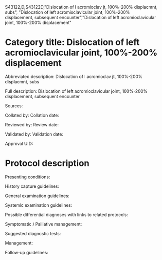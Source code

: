 S43122,D,S43122D,"Dislocation of l acromioclav jt, 100%-200% displacmnt, subs", "Dislocation of left acromioclavicular joint, 100%-200% displacement, subsequent encounter","Dislocation of left acromioclavicular joint, 100%-200% displacement"
# Category title: Dislocation of left acromioclavicular joint, 100%-200% displacement

Abbreviated description: Dislocation of l acromioclav jt, 100%-200% displacmnt, subs

Full description: Dislocation of left acromioclavicular joint, 100%-200% displacement, subsequent encounter

Sources:

Collated by:
Collation date:

Reviewed by:
Review date:

Validated by:
Validation date:

Approval UID:

# Protocol description

Presenting conditions:

History capture guidelines:

General examination guidelines:

Systemic examination guidelines:

Possible differential diagnoses with links to related protocols:

Symptomatic / Palliative management:

Suggested diagnostic tests:

Management:

Follow-up guidelines:

